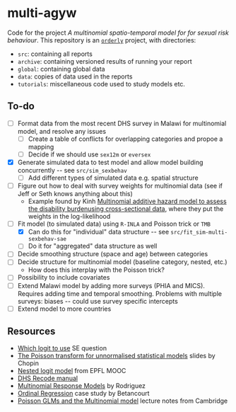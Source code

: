 # multi-agyw

Code for the project *A multinomial spatio-temporal model for  for sexual risk behaviour*.
This repository is an [`orderly`](https://github.com/vimc/orderly) project, with directories: 

* `src`: containing all reports
* `archive`: containing versioned results of running your report
* `global`: containing global data
* `data`: copies of data used in the reports
* `tutorials`: miscellaneous code used to study models etc.

## To-do

- [ ] Format data from the most recent DHS survey in Malawi for multinomial model, and resolve any issues
  - [ ] Create a table of conflicts for overlapping categories and propoe a mapping
  - [ ] Decide if we should use `sex12m` or `eversex`
- [x] Generate simulated data to test model and allow model building concurrently -- see `src/sim_sexbehav`
  - [ ] Add different types of simulated data e.g. spatial structure
- [ ] Figure out how to deal with survey weights for multinomial data (see if Jeff or Seth knows anything about this)
  - Example found by Kinh [Multinomial additive hazard model to assess the disability burdenusing cross-sectional data](https://core.ac.uk/download/pdf/95690175.pdf), where they put the weights in the log-likelihood
- [ ] Fit model (to simulated data) using `R-INLA` and Poisson trick or `TMB`
  - [x] Can do this for "individual" data structure -- see `src/fit_sim-multi-sexbehav-sae`
  - [ ] Do it for "aggregated" data structure as well
- [ ] Decide smoothing structure (space and age) between categories
- [ ] Decide structure for multinomial model (baseline category, nested, etc.)
  - How does this interplay with the Poisson trick?
- [ ] Possibility to include covariates
- [ ] Extend Malawi model by adding more surveys (PHIA and MICS). Requires adding time and temporal smoothing. Problems with multiple surveys: biases -- could use survey specific intercepts
- [ ] Extend model to more countries

## Resources

* [Which logit to use](https://stats.stackexchange.com/questions/307249/guidance-on-when-to-use-cumulative-vs-stopping-ratio-vs-continuation-ratio-vs) SE question
* [The Poisson transform for unnormalised statistical models](https://warwick.ac.uk/fac/sci/statistics/crism/workshops/estimatingconstants/chopin.pdf) slides by Chopin
* [Nested logit model](https://www.youtube.com/watch?v=5MuJ95nHISM) from EPFL MOOC
* [DHS Recode manual](https://dhsprogram.com/publications/publication-dhsg4-dhs-questionnaires-and-manuals.cfm)
* [Multinomial Response Models](https://data.princeton.edu/wws509/notes/c6.pdf) by Rodriguez
* [Ordinal Regression](https://betanalpha.github.io/assets/case_studies/ordinal_regression.html) case study by Betancourt
* [Poisson GLMs and the Multinomial model](http://www.statslab.cam.ac.uk/~qz280/teaching/modelling-2020/L14.pdf) lecture notes from Cambridge
